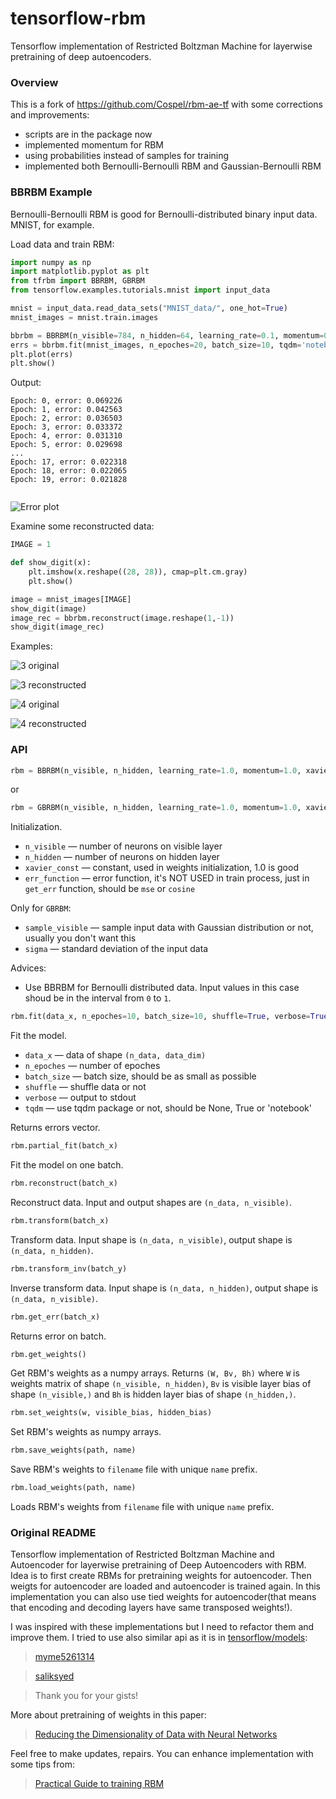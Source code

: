 # tensorflow-rbm

Tensorflow implementation of Restricted Boltzman Machine for layerwise pretraining of deep autoencoders.

### Overview

This is a fork of https://github.com/Cospel/rbm-ae-tf with some corrections and improvements:

- scripts are in the package now
- implemented momentum for RBM
- using probabilities instead of samples for training
- implemented both Bernoulli-Bernoulli RBM and Gaussian-Bernoulli RBM

### BBRBM Example
Bernoulli-Bernoulli RBM is good for Bernoulli-distributed binary input data. MNIST, for example.

Load data and train RBM:
```python
import numpy as np
import matplotlib.pyplot as plt
from tfrbm import BBRBM, GBRBM
from tensorflow.examples.tutorials.mnist import input_data

mnist = input_data.read_data_sets("MNIST_data/", one_hot=True)
mnist_images = mnist.train.images

bbrbm = BBRBM(n_visible=784, n_hidden=64, learning_rate=0.1, momentum=0.95)
errs = bbrbm.fit(mnist_images, n_epoches=20, batch_size=10, tqdm='notebook')
plt.plot(errs)
plt.show()
```

Output:
```
Epoch: 0, error: 0.069226
Epoch: 1, error: 0.042563
Epoch: 2, error: 0.036503
Epoch: 3, error: 0.033372
Epoch: 4, error: 0.031310
Epoch: 5, error: 0.029698
...
Epoch: 17, error: 0.022318
Epoch: 18, error: 0.022065
Epoch: 19, error: 0.021828


```

![Error plot](https://habrastorage.org/files/804/985/f56/804985f56399412b8fab7cae1439cfda.png)

Examine some reconstructed data:
```python
IMAGE = 1

def show_digit(x):
    plt.imshow(x.reshape((28, 28)), cmap=plt.cm.gray)
    plt.show()

image = mnist_images[IMAGE]
show_digit(image)
image_rec = bbrbm.reconstruct(image.reshape(1,-1))
show_digit(image_rec)
```

Examples:

![3 original](https://habrastorage.org/files/fa2/a3e/35b/fa2a3e35b2cd417fa70de3e6aa146464.png)

![3 reconstructed](https://habrastorage.org/files/45b/00b/b89/45b00bb891c04582adef436af7501ffc.png)

![4 original](https://habrastorage.org/files/1c8/2ba/0e9/1c82ba0e906f4cb49ec6fa0e2e5bfafe.png)

![4 reconstructed](https://habrastorage.org/files/0c0/c17/4c6/0c0c174c638847d397067a9dc504902b.png)

### API

```python
rbm = BBRBM(n_visible, n_hidden, learning_rate=1.0, momentum=1.0, xavier_const=1.0, err_function='mse')
```
or
```python
rbm = GBRBM(n_visible, n_hidden, learning_rate=1.0, momentum=1.0, xavier_const=1.0, err_function='mse', sample_visible=False, sigma=1)
```

Initialization.

* `n_visible` — number of neurons on visible layer
* `n_hidden` — number of neurons on hidden layer
* `xavier_const` — constant, used in weights initialization, 1.0 is good
* `err_function` — error function, it's NOT USED in train process, just in `get_err` function, should be `mse` or `cosine`

Only for `GBRBM`:

* `sample_visible` — sample input data with Gaussian distribution or not, usually you don't want this
* `sigma` — standard deviation of the input data

Advices:

* Use BBRBM for Bernoulli distributed data. Input values in this case shoud be in the interval from `0` to `1`.

```python
rbm.fit(data_x, n_epoches=10, batch_size=10, shuffle=True, verbose=True, tqdm=None)
```

Fit the model.

* `data_x` — data of shape `(n_data, data_dim)`
* `n_epoches` — number of epoches
* `batch_size` — batch size, should be as small as possible
* `shuffle` — shuffle data or not
* `verbose` — output to stdout
* `tqdm` — use tqdm package or not, should be None, True or 'notebook'

Returns errors vector.

```python
rbm.partial_fit(batch_x)
```

Fit the model on one batch.

```python
rbm.reconstruct(batch_x)
```

Reconstruct data. Input and output shapes are `(n_data, n_visible)`.

```python
rbm.transform(batch_x)
```

Transform data. Input shape is `(n_data, n_visible)`, output shape is `(n_data, n_hidden)`.

```python
rbm.transform_inv(batch_y)
```

Inverse transform data. Input shape is `(n_data, n_hidden)`, output shape is `(n_data, n_visible)`.

```python
rbm.get_err(batch_x)
```

Returns error on batch.

```python
rbm.get_weights()
```

Get RBM's weights as a numpy arrays. Returns `(W, Bv, Bh)` where `W` is weights matrix of shape `(n_visible, n_hidden)`, `Bv` is visible layer bias of shape `(n_visible,)` and `Bh` is hidden layer bias of shape `(n_hidden,)`.

```python
rbm.set_weights(w, visible_bias, hidden_bias)
```

Set RBM's weights as numpy arrays.

```python
rbm.save_weights(path, name)
```

Save RBM's weights to `filename` file with unique `name` prefix.

```python
rbm.load_weights(path, name)
```

Loads RBM's weights from `filename` file with unique `name` prefix.

### Original README

Tensorflow implementation of Restricted Boltzman Machine and Autoencoder for layerwise pretraining of Deep Autoencoders with RBM. Idea is to first create RBMs for pretraining weights for autoencoder. Then weigts for autoencoder are loaded and autoencoder is trained again. In this implementation you can also use tied weights for autoencoder(that means that encoding and decoding layers have same transposed weights!).

I was inspired with these implementations but I need to refactor them and improve them. I tried to use also similar api as it is in [tensorflow/models](https://github.com/tensorflow/models):

> [myme5261314](https://gist.github.com/myme5261314/005ceac0483fc5a581cc)

> [saliksyed](https://gist.github.com/saliksyed/593c950ba1a3b9dd08d5)

> Thank you for your gists!

More about pretraining of weights in this paper:
> [Reducing the Dimensionality of Data with Neural Networks](https://www.cs.toronto.edu/~hinton/science.pdf)

Feel free to make updates, repairs. You can enhance implementation with some tips from:
> [Practical Guide to training RBM](https://www.cs.toronto.edu/~hinton/absps/guideTR.pdf)
